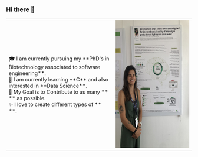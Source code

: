 ### Hi there 👋
<table>
  <tr>
    <td valign="center">
      🎓 I am currently pursuing my **PhD's in Biotechnology associated to software engineering**. 
      <br>
      🌱 I am currently learning **C** and also interested in **Data Science**.
      <br>
      🎯 My Goal is to Contribute to as many **  ** as possible.
      <br>
      ✨ I love to create different types of **  **.
<td >
      <img src="Assets/IMG_5508.jpg" height="350" width="600" alt="Carolina Vela Bastos"/>
    </td>
    
  </tr>
  </table>
